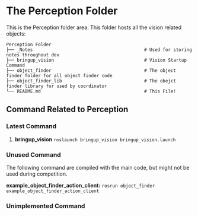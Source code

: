 # The Perception Folder

This is the Perception folder area. This folder hosts all the vision related objects:

    Perception Folder
    ├── _Notes                                          # Used for storing notes throughout dev
    ├── bringup_vision                                  # Vision Startup Command
    ├── object_finder                                   # The object finder folder for all object finder code
    ├── object_finder_lib                               # The obejct finder library for used by coordinator
    └── README.md                                       # This File!

## Command Related to Perception

### Latest Command

1. **bringup_vision** `roslaunch bringup_vision bringup_vision.launch`

### Unused Command

The following command are compiled with the main code, but might not be used during competition.

**example_object_finder_action_client:** `rosrun object_finder example_object_finder_action_client`

### Unimplemented Command